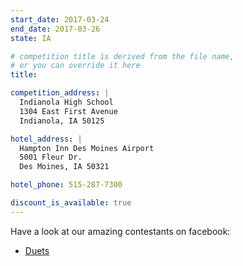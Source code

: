 ```yaml
---
start_date: 2017-03-24
end_date: 2017-03-26
state: IA

# competition title is derived from the file name,
# or you can override it here
title:

competition_address: |
  Indianola High School
  1304 East First Avenue
  Indianola, IA 50125

hotel_address: |
  Hampton Inn Des Moines Airport
  5001 Fleur Dr.
  Des Moines, IA 50321  

hotel_phone: 515-287-7300

discount_is_available: true
---
```


Have a look at our amazing contestants on facebook:

- [Duets](https://www.facebook.com/pg/Dreamstarnow/photos/?tab=album&album_id=1448359161881622)
